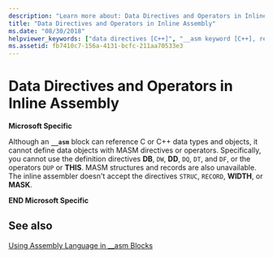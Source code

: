 ```yaml
---
description: "Learn more about: Data Directives and Operators in Inline Assembly"
title: "Data Directives and Operators in Inline Assembly"
ms.date: "08/30/2018"
helpviewer_keywords: ["data directives [C++]", "__asm keyword [C++], referencing limitations", "MASM (Microsoft Macro Assembler), directives", "directives [C++], MASM", "MASM (Microsoft Macro Assembler), structures", "operators [MASM]", "inline assembly, operators", "inline assembly, data directives", "MASM (Microsoft Macro Assembler), operators", "structures [C++], MASM"]
ms.assetid: fb7410c7-156a-4131-bcfc-211aa70533e3
---
```

# Data Directives and Operators in Inline Assembly

**Microsoft Specific**

Although an **`__asm`** block can reference C or C++ data types and objects, it cannot define data objects with MASM directives or operators. Specifically, you cannot use the definition directives **DB**, `DW`, **DD**, `DQ`, `DT`, and `DF`, or the operators `DUP` or **THIS**. MASM structures and records are also unavailable. The inline assembler doesn't accept the directives `STRUC`, `RECORD`, **WIDTH**, or **MASK**.

**END Microsoft Specific**

## See also

[Using Assembly Language in __asm Blocks](../../assembler/inline/using-assembly-language-in-asm-blocks.md)<br/>
